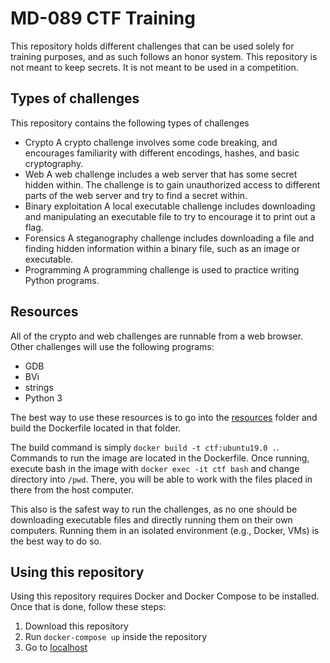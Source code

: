 # MD-089 CTF Training

This repository holds different challenges that can be used solely for training purposes, and as such follows an honor system. This repository is not meant to keep secrets. It is not meant to be used in a competition.

## Types of challenges

This repository contains the following types of challenges

-   Crypto
    A crypto challenge involves some code breaking, and encourages familiarity with different encodings, hashes, and basic cryptography.
-   Web
    A web challenge includes a web server that has some secret hidden within. The challenge is to gain unauthorized access to different parts of the web server and try to find a secret within.
-   Binary exploitation
    A local executable challenge includes downloading and manipulating an executable file to try to encourage it to print out a flag.
-   Forensics
    A steganography challenge includes downloading a file and finding hidden information within a binary file, such as an image or executable.
-   Programming
    A programming challenge is used to practice writing Python programs.

## Resources

All of the crypto and web challenges are runnable from a web browser. Other challenges will use the following programs:

-   GDB
-   BVi
-   strings
-   Python 3

The best way to use these resources is to go into the [resources](./resources) folder and build the Dockerfile located in that folder.

The build command is simply `docker build -t ctf:ubuntu19.0 .`. Commands to run the image are located in the Dockerfile. Once running, execute bash in the image with `docker exec -it ctf bash` and change directory into `/pwd`. There, you will be able to work with the files placed in there from the host computer.

This also is the safest way to run the challenges, as no one should be downloading executable files and directly running them on their own computers. Running them in an isolated environment (e.g., Docker, VMs) is the best way to do so.

## Using this repository

Using this repository requires Docker and Docker Compose to be installed. Once that is done, follow these steps:

1. Download this repository
2. Run `docker-compose up` inside the repository
3. Go to [localhost](http://localhost)
